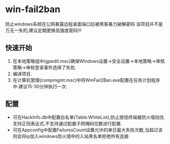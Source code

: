 # win-fail2ban
防止windows系统在公网暴露远程桌面端口后被黑客暴力破解密码
该项目并不是万无一失的,建议定期更换高强度密码!!!
## 快速开始
1. 在本地策略组中(gpedit.msc)确保Windows设置->安全设置->本地策略->审核策略->审核登录事件选择了失败.
2. 编译项目.
3. 在计算机管理(compmgmt.msc)中将WinFail2Ban.exe配置在任务计划程序中.建议15-30分钟执行一次.
## 配置
* 可在HackInfo.db中配置白名单(Table:WhiteList),防止授信终端被防火墙挡住.支持正则表达式,不支持通过配置子网掩码位数进行配置.
* 可在Appconfig中配置FailuresCount设置允许的单日最大失败次数,当超过该则会将ip加入windows防火墙中的入站黑名单拒绝所有连接.
